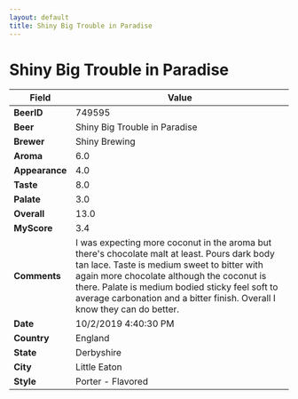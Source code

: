 ```yaml
---
layout: default
title: Shiny Big Trouble in Paradise
---
```


# Shiny Big Trouble in Paradise

| Field         | Value     |
|---------------|-----------|
| **BeerID** | 749595 |
| **Beer** | Shiny Big Trouble in Paradise |
| **Brewer** | Shiny Brewing |
| **Aroma** | 6.0 |
| **Appearance** | 4.0 |
| **Taste** | 8.0 |
| **Palate** | 3.0 |
| **Overall** | 13.0 |
| **MyScore** | 3.4 |
| **Comments** | I was expecting more coconut in the aroma but there's chocolate malt at least. Pours dark body tan lace. Taste is medium sweet to bitter with again more chocolate although the coconut is there. Palate is medium bodied sticky feel soft to average carbonation and a bitter finish. Overall I know they can do better. |
| **Date** | 10/2/2019 4:40:30 PM |
| **Country** | England |
| **State** | Derbyshire |
| **City** | Little Eaton |
| **Style** | Porter - Flavored |
